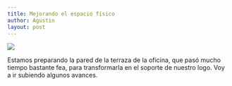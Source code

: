 ```yaml
---
title: Mejorando el espacio físico
author: Agustin
layout: post
---
```


![][1]

Estamos preparando la pared de la terraza de la oficina, que pasó mucho tiempo bastante fea, para transformarla en el soporte de nuestro logo. Voy a ir subiendo algunos avances.

[1]: /images/pared-1.jpg
